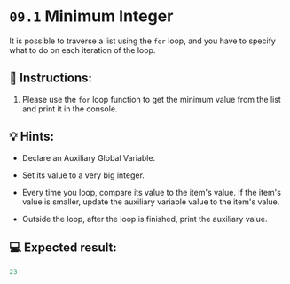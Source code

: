 # `09.1` Minimum Integer

It is possible to traverse a list using the `for` loop, and you have to specify what to do on each iteration of the loop.

## 📝 Instructions:

1. Please use the `for` loop function to get the minimum value from the list and print it in the console.

## 💡 Hints:

+ Declare an Auxiliary Global Variable.

+ Set its value to a very big integer.

+ Every time you loop, compare its value to the item's value. If the item's value is smaller, update the auxiliary variable value to the item's value.

+ Outside the loop, after the loop is finished, print the auxiliary value.

## 💻 Expected result:

```py
23
```
